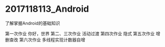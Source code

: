 # 2017118113_Android
了解掌握Android的基础知识

第一次作业  你好，世界
第二、三次作业  活动过渡
第四次作业  隐式
第五次作业  增删查改
第六次作业 多线程实现计数器自增